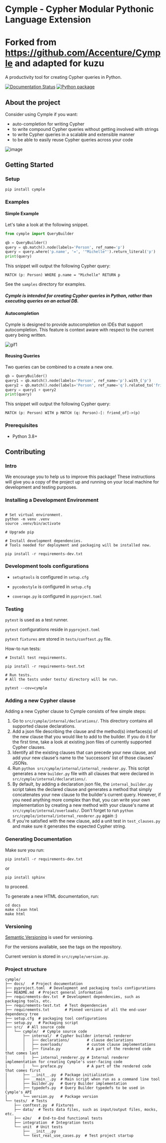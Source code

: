 # Cymple - Cypher Modular Pythonic Language Extension
# Forked from https://github.com/Accenture/Cymple and adapted for kuzu

A productivity tool for creating Cypher queries in Python.

[![Documentation Status](https://readthedocs.org/projects/cymple/badge/?version=latest)](https://cymple.readthedocs.io/en/latest/?badge=latest)
[![Python package](https://github.com/Accenture/Cymple/actions/workflows/python-test.yml/badge.svg)](https://github.com/Accenture/Cymple/actions/workflows/python-test.yml)

## About the project

Consider using Cymple if you want:
* auto-completion for writing Cypher
* to write compound Cypher queries without getting involved with strings
* to write Cypher queries in a scalable and extensible manner
* to be able to easily reuse Cypher queries across your code

![image](https://user-images.githubusercontent.com/97434370/162214862-2cd00d28-0565-4838-af41-9e0c0f49b090.png)


## Getting Started

### Setup
```shell
pip install cymple
```

### Examples

#### Simple Example
Let's take a look at the following snippet. 
```python
from cymple import QueryBuilder

qb = QueryBuilder()
query = qb.match().node(labels='Person', ref_name='p')
query = query.where('p.name', '=', '"Michelle"').return_literal('p')
print(query)
```
This snippet will output the following Cypher query:
```cypher
MATCH (p: Person) WHERE p.name = "Michelle" RETURN p
```

See the `samples` directory for examples. 

##### Cymple is intended for creating Cypher queries in Python, rather than executing queries on an actual DB. 


#### Autocompletion
Cymple is designed to provide autocompletion on IDEs that support autocompletion. This feature is context aware with respect to the current query being written. 


![gif1](https://user-images.githubusercontent.com/97434370/162214796-cd1eeb70-9875-4a3c-9008-6bcda7fb4896.gif)


#### Reusing Queries
Two queries can be combined to a create a new one. 
```python
qb = QueryBuilder()
query1 = qb.match().node(labels='Person', ref_name='p').with_('p')
query2 = qb.match().node(labels='Person', ref_name='q').related_to('friend_of').node(ref_name='p')
query = query1 + query2
print(query)
```
This snippet will output the following Cypher query:
```cypher
MATCH (p: Person) WITH p MATCH (q: Person)-[: friend_of]->(p)
```

### Prerequisites

* Python 3.8+

## Contributing

### Intro
We encourage you to help us to improve this package! 
These instructions will give you a copy of the project up and running on your local machine for development and testing purposes.

### Installing a Development Environment

```shell

# Set virtual environment.
python -m venv .venv
source .venv/bin/activate

# Upgrade pip

# Install development dependencies.
# Tools needed for deployment and packaging will be installed now.

pip install -r requirements-dev.txt
```

### Development tools configurations

* `setuptools` is configured in `setup.cfg`

* `pycodestyle` is configured in `setup.cfg`

* `coverage.py` is configured in `pyproject.toml` 


### Testing

`pytest` is used as a test runner.

`pytest` configurations reside in `pyproject.toml`

`pytest` `fixtures` are stored in `tests/conftest.py` file.

How-to run tests:

```shell
# Install test requirements.

pip install -r requirements-test.txt

# Run tests.
# All the tests under tests/ directory will be run.

pytest --cov=cymple

```

### Adding a new Cypher clause
Adding a new Cypher clause to Cymple consists of few simple steps:
1. Go to `src/cymple/internal/declarations/`. This directory contains all supported clause declarations. 
2. Add a json file describing the clause and the method(s) interfaces(s) of the new clause that you would like to add to the builder. If you do it for the first time, take a look at existing json files of currently supported Cypher clauses.
3. Identify all the existing clauses that can precede your new clause, and add your new clause's name to the 'successors' list of those clauses' JSONs.
4. Run `python src/cymple/internal/internal_renderer.py`. This script generates a new `builder.py` file with all clauses that were declared in `src/cymple/internal/declarations/`. 
5. By default, by adding a declaration json file, the `internal_builder.py` script takes the declared clause and generates a method that simply concatenates your new clause to the builder's current query. However, if you need anything more complex than that, you can write your own implementation by creating a new method with your clause's name at `src/cymple/internal/overloads/`. Don't forget to run `python src/cymple/internal/internal_renderer.py` again :)
6. If you're satisfied with the new clause, add a unit test in `test_clauses.py` and make sure it generates the expected Cypher string. 

### Generating Documentation

Make sure you run:
```
pip install -r requirements-dev.txt
```
or
```
pip install sphinx
```
to proceed.

To generate a new HTML documentation, run:
```
cd docs
make clean html
make html
```

### Versioning

[Semantic Versioning](http://semver.org/) is used for versioning. 

For the versions available, see the tags on the repository.

Current version is stored in `src/cymple/version.py`.


### Project structure

```shell
cymple/
├── docs/   # Project documentation
├── pyproject.toml  # Development and packaging tools configurations
├── README.md  # Project general information
├── requirements-dev.txt  # Development dependencies, such as packaging tools, etc.
├── requirements-test.txt  # Test dependencies
├── requirements.txt       # Pinned versions of all the end-user dependency tree
├── setup.cfg  # packaging tool configurations
├── setup.py   # Packaging script
├── src/  # All source code
│   └── cymple/  # Cymple source code
│       ├── internal/  # Cypher builder internal renderer
│       │   ├── declarations/        # clause declarations
│       │   ├── overloads/           # custom clause implementations
│       │   ├── finale.py            # A part of the rendered code that comes last
│       │   ├── internal_renderer.py # Internal renderer implementation for creating Cymple's user-facing code
│       │   └── preface.py           # A part of the rendered code that comes first
│       ├── __init__.py  # Package initialization
│       ├── __main__.py  # Main script when run as a command line tool
│       ├── builder.py   # Query Builder implementation
│       ├── typedefs.py  # Query Builder typedefs to be used in Cymple's API
│       └── version.py   # Package version
└── tests/  # Tests
    ├── conftest.py  # Fixtures
    ├── data/  # Tests data files, such as input/output files, mocks, etc.
    ├── e2e/   # End-to-End functional tests
    ├── integration  # Integration tests
    └── unit  # Unit tests
        ├── __init__.py
        └── test_real_use_cases.py  # Test project startup


```
